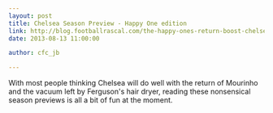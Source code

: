 ```yaml
---
layout: post
title: Chelsea Season Preview - Happy One edition
link: http://blog.footballrascal.com/the-happy-ones-return-boost-chelseas-hopes/
date: 2013-08-13 11:00:00

author: cfc_jb

---
```


With most people thinking Chelsea will do well with the return of Mourinho and the vacuum left by Ferguson's hair dryer, reading these nonsensical season previews is all a bit of fun at the moment.
